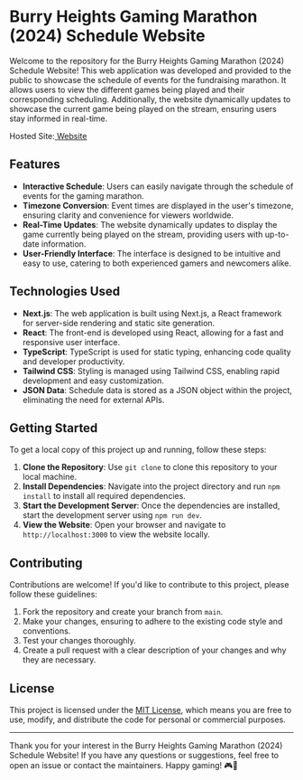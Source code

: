 # Burry Heights Gaming Marathon (2024) Schedule Website

Welcome to the repository for the Burry Heights Gaming Marathon (2024) Schedule Website! This web application was developed and provided to the public to showcase the schedule of events for the fundraising marathon. It allows users to view the different games being played and their corresponding scheduling. Additionally, the website dynamically updates to showcase the current game being played on the stream, ensuring users stay informed in real-time.

Hosted Site:<a href="https://bhgm.netlify.app/" target="_blank"> Website </a>

## Features

- **Interactive Schedule**: Users can easily navigate through the schedule of events for the gaming marathon.
- **Timezone Conversion**: Event times are displayed in the user's timezone, ensuring clarity and convenience for viewers worldwide.
- **Real-Time Updates**: The website dynamically updates to display the game currently being played on the stream, providing users with up-to-date information.
- **User-Friendly Interface**: The interface is designed to be intuitive and easy to use, catering to both experienced gamers and newcomers alike.

## Technologies Used

- **Next.js**: The web application is built using Next.js, a React framework for server-side rendering and static site generation.
- **React**: The front-end is developed using React, allowing for a fast and responsive user interface.
- **TypeScript**: TypeScript is used for static typing, enhancing code quality and developer productivity.
- **Tailwind CSS**: Styling is managed using Tailwind CSS, enabling rapid development and easy customization.
- **JSON Data**: Schedule data is stored as a JSON object within the project, eliminating the need for external APIs.

## Getting Started

To get a local copy of this project up and running, follow these steps:

1. **Clone the Repository**: Use `git clone` to clone this repository to your local machine.
2. **Install Dependencies**: Navigate into the project directory and run `npm install` to install all required dependencies.
3. **Start the Development Server**: Once the dependencies are installed, start the development server using `npm run dev`.
4. **View the Website**: Open your browser and navigate to `http://localhost:3000` to view the website locally.

## Contributing

Contributions are welcome! If you'd like to contribute to this project, please follow these guidelines:

1. Fork the repository and create your branch from `main`.
2. Make your changes, ensuring to adhere to the existing code style and conventions.
3. Test your changes thoroughly.
4. Create a pull request with a clear description of your changes and why they are necessary.

## License

This project is licensed under the [MIT License](LICENSE), which means you are free to use, modify, and distribute the code for personal or commercial purposes.

---

Thank you for your interest in the Burry Heights Gaming Marathon (2024) Schedule Website! If you have any questions or suggestions, feel free to open an issue or contact the maintainers. Happy gaming! 🎮🚀
